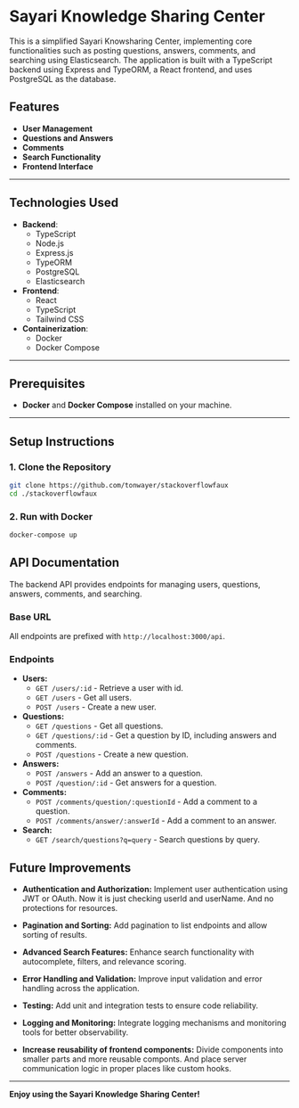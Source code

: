 # Sayari Knowledge Sharing Center

This is a simplified Sayari Knowsharing Center, implementing core functionalities such as posting questions, answers, comments, and searching using Elasticsearch. The application is built with a TypeScript backend using Express and TypeORM, a React frontend, and uses PostgreSQL as the database.

## Features

- **User Management**
- **Questions and Answers**
- **Comments**
- **Search Functionality**
- **Frontend Interface**

---

## Technologies Used

- **Backend**:
  - TypeScript
  - Node.js
  - Express.js
  - TypeORM
  - PostgreSQL
  - Elasticsearch
- **Frontend**:
  - React
  - TypeScript
  - Tailwind CSS
- **Containerization**:
  - Docker
  - Docker Compose

---

## Prerequisites

- **Docker** and **Docker Compose** installed on your machine.
---

## Setup Instructions

### 1. Clone the Repository

```bash
git clone https://github.com/tonwayer/stackoverflowfaux
cd ./stackoverflowfaux
```

### 2. Run with Docker
```bash
docker-compose up
```

## API Documentation

The backend API provides endpoints for managing users, questions, answers, comments, and searching.

### Base URL

All endpoints are prefixed with `http://localhost:3000/api`.

### Endpoints

- **Users:**
  - `GET /users/:id` - Retrieve a user with id.
  - `GET /users` - Get all users.
  - `POST /users` - Create a new user.
- **Questions:**
  - `GET /questions` - Get all questions.
  - `GET /questions/:id` - Get a question by ID, including answers and comments.
  - `POST /questions` - Create a new question.
- **Answers:**
  - `POST /answers` - Add an answer to a question.
  - `POST /question/:id` - Get answers for a question.
- **Comments:**
  - `POST /comments/question/:questionId` - Add a comment to a question.
  - `POST /comments/answer/:answerId` - Add a comment to an answer.
- **Search:**
  - `GET /search/questions?q=query` - Search questions by query.


## Future Improvements

- **Authentication and Authorization:** Implement user authentication using JWT or OAuth. Now it is just checking userId and userName. And no protections for resources.

- **Pagination and Sorting:** Add pagination to list endpoints and allow sorting of results.

- **Advanced Search Features:** Enhance search functionality with autocomplete, filters, and relevance scoring.

- **Error Handling and Validation:** Improve input validation and error handling across the application.

- **Testing:** Add unit and integration tests to ensure code reliability.

- **Logging and Monitoring:** Integrate logging mechanisms and monitoring tools for better observability.

- **Increase reusability of frontend components:** Divide components into smaller parts and more reusable componts. And place server communication logic in proper places like custom hooks.

---
**Enjoy using the Sayari Knowledge Sharing Center!**
